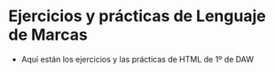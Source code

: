 # Ejercicios y prácticas de Lenguaje de Marcas
- Aquí están los ejercicios y las prácticas de HTML de 1º de DAW
